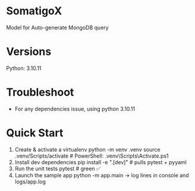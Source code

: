 # SomatigoX
Model for Auto-generate MongoDB query 

# Versions
Python: 3.10.11 

# Troubleshoot
 - For any dependencies issue, using python 3.10.11

# Quick Start
1. Create & activate a virtualenv
python -m venv .venv
source .venv/Scripts/activate   # PowerShell: .venv\Scripts\Activate.ps1
2. Install dev dependencies
pip install -e ".[dev]"     # pulls pytest + pyyaml
3. Run the unit tests
pytest                       # green ✅
4. Launch the sample app
python -m app.main
→ log lines in console and logs/app.log
